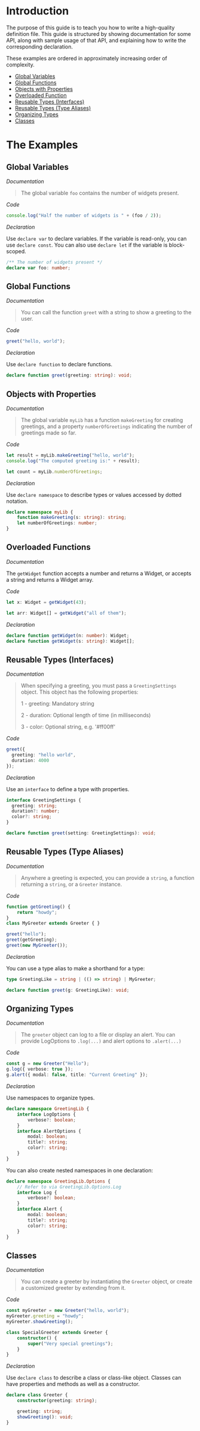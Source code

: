 # Introduction

The purpose of this guide is to teach you how to write a high-quality definition file.
This guide is structured by showing documentation for some API, along with sample usage of that API,
  and explaining how to write the corresponding declaration.

These examples are ordered in approximately increasing order of complexity.

* [Global Variables](#global-variables)
* [Global Functions](#global-functions)
* [Objects with Properties](#objects-with-properties)
* [Overloaded Function](#overloaded-functions)
* [Reusable Types (Interfaces)](#reusable-types-interfaces)
* [Reusable Types (Type Aliases)](#reusable-types-type-aliases)
* [Organizing Types](#organizing-types)
* [Classes](#classes)

# The Examples

## Global Variables

*Documentation*

> The global variable `foo` contains the number of widgets present.

*Code*

```ts
console.log("Half the number of widgets is " + (foo / 2));
```

*Declaration*

Use `declare var` to declare variables.
If the variable is read-only, you can use `declare const`.
You can also use `declare let` if the variable is block-scoped.

```ts
/** The number of widgets present */
declare var foo: number;
```

## Global Functions

*Documentation*

> You can call the function `greet` with a string to show a greeting to the user.

*Code*

```ts
greet("hello, world");
```

*Declaration*

Use `declare function` to declare functions.

```ts
declare function greet(greeting: string): void;
```

## Objects with Properties

*Documentation*

> The global variable `myLib` has a function `makeGreeting` for creating greetings,
> and a property `numberOfGreetings` indicating the number of greetings made so far.

*Code*

```ts
let result = myLib.makeGreeting("hello, world");
console.log("The computed greeting is:" + result);

let count = myLib.numberOfGreetings;
```

*Declaration*

Use `declare namespace` to describe types or values accessed by dotted notation.

```ts
declare namespace myLib {
    function makeGreeting(s: string): string;
    let numberOfGreetings: number;
}
```

## Overloaded Functions

*Documentation*

The `getWidget` function accepts a number and returns a Widget, or accepts a string and returns a Widget array.

*Code*

```ts
let x: Widget = getWidget(43);

let arr: Widget[] = getWidget("all of them");
```

*Declaration*

```ts
declare function getWidget(n: number): Widget;
declare function getWidget(s: string): Widget[];
```

## Reusable Types (Interfaces)

*Documentation*

> When specifying a greeting, you must pass a `GreetingSettings` object.
> This object has the following properties:
>
> 1 - greeting: Mandatory string
>
> 2 - duration: Optional length of time (in milliseconds)
>
> 3 - color: Optional string, e.g. '#ff00ff'

*Code*

```ts
greet({
  greeting: "hello world",
  duration: 4000
});
```

*Declaration*

Use an `interface` to define a type with properties.

```ts
interface GreetingSettings {
  greeting: string;
  duration?: number;
  color?: string;
}

declare function greet(setting: GreetingSettings): void;
```

## Reusable Types (Type Aliases)

*Documentation*

> Anywhere a greeting is expected, you can provide a `string`, a function returning a `string`, or a `Greeter` instance.

*Code*

```ts
function getGreeting() {
    return "howdy";
}
class MyGreeter extends Greeter { }

greet("hello");
greet(getGreeting);
greet(new MyGreeter());
```

*Declaration*

You can use a type alias to make a shorthand for a type:

```ts
type GreetingLike = string | (() => string) | MyGreeter;

declare function greet(g: GreetingLike): void;
```

## Organizing Types

*Documentation*

> The `greeter` object can log to a file or display an alert.
> You can provide LogOptions to `.log(...)` and alert options to `.alert(...)`

*Code*

```ts
const g = new Greeter("Hello");
g.log({ verbose: true });
g.alert({ modal: false, title: "Current Greeting" });
```

*Declaration*

Use namespaces to organize types.

```ts
declare namespace GreetingLib {
    interface LogOptions {
        verbose?: boolean;
    }
    interface AlertOptions {
        modal: boolean;
        title?: string;
        color?: string;
    }
}
```

You can also create nested namespaces in one declaration:

```ts
declare namespace GreetingLib.Options {
    // Refer to via GreetingLib.Options.Log
    interface Log {
        verbose?: boolean;
    }
    interface Alert {
        modal: boolean;
        title?: string;
        color?: string;
    }
}
```

## Classes

*Documentation*

> You can create a greeter by instantiating the `Greeter` object, or create a customized greeter by extending from it.

*Code*

```ts
const myGreeter = new Greeter("hello, world");
myGreeter.greeting = "howdy";
myGreeter.showGreeting();

class SpecialGreeter extends Greeter {
    constructor() {
        super("Very special greetings");
    }
}
```

*Declaration*

Use `declare class` to describe a class or class-like object.
Classes can have properties and methods as well as a constructor.

```ts
declare class Greeter {
    constructor(greeting: string);

    greeting: string;
    showGreeting(): void;
}
```

<!-- Template

##

*Documentation*
>

*Code*

```ts

```

*Declaration*

```ts

```

-->
